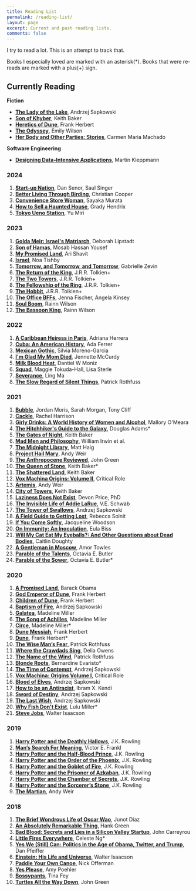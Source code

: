```yaml
---
title: Reading List
permalink: /reading-list/
layout: page
excerpt: Current and past reading lists.
comments: false
---
```


I try to read a lot. This is an attempt to track that.

Books I especially loved are marked with an asterisk(*). Books that were re-reads are marked with a plus(+) sign.

## Currently Reading

**Fiction**

- **[The Lady of the Lake](https://bookshop.org/a/22449/9780316457132)**, Andrzej Sapkowski
- **[Son of Khyber](https://www.amazon.com/Son-Khyber-Thorn-Breland-Book/dp/0786952342/)**, Keith Baker
- **[Heretics of Dune](https://bookshop.org/a/22449/9780593098264)**, Frank Herbert
- **[The Odyssey](https://bookshop.org/a/22449/9780393356250)**, Emily Wilson
- **[Her Body and Other Parties: Stories](https://bookshop.org/a/22449/9781555977887)**, Carmen Maria Machado 

**Software Engineering**

- **[Designing Data-Intensive Applications](https://bookshop.org/a/22449/9781449373320)**, Martin Kleppmann

### 2024

1. **[Start-up Nation](https://bookshop.org/a/22449/9780446541473)**, Dan Senor, Saul Singer
1. **[Better Living Through Birding](https://bookshop.org/a/22449/9780593242384)**, Christian Cooper
1. **[Convenience Store Woman](https://bookshop.org/a/22449/9780802129628)**, Sayaka Murata
1. **[How to Sell a Haunted House](https://bookshop.org/a/22449/9780593201268)**, Grady Hendrix
1. **[Tokyo Ueno Station](https://bookshop.org/a/22449/9780593187524)**, Yu Miri

### 2023

1. **[Golda Meir: Israel's Matriarch](https://bookshop.org/a/22449/9780300253511)**, Deborah Lipstadt
1. **[Son of Hamas](https://bookshop.org/a/22449/9781414333083)**, Mosab Hassan Yousef
1. **[My Promised Land](https://bookshop.org/a/22449/9780385521710)**, Ari Shavit
1. **[Israel](https://bookshop.org/a/22449/9781982144937)**, Noa Tishby
1. **[Tomorrow, and Tomorrow, and Tomorrow](https://bookshop.org/a/22449/9780593321201)**, Gabrielle Zevin
1. **[The Return of the King](https://bookshop.org/a/22449/9780547928197)**, J.R.R. Tolkien\+
1. **[The Two Towers](https://bookshop.org/a/22449/9780547928203)**, J.R.R. Tolkien\+
1. **[The Fellowship of the Ring](https://bookshop.org/a/22449/9780547928210)**, J.R.R. Tolkien\+
1. **[The Hobbit](https://bookshop.org/a/22449/9780547928227)**, J.R.R. Tolkien\+
1. **[The Office BFFs](https://bookshop.org/a/22449/9780063007598)**, Jenna Fischer, Angela Kinsey
1. **[Soul Boom](https://bookshop.org/a/22449/9780306828270)**, Rainn Wilson
1. **[The Bassoon King](https://bookshop.org/a/22449/9780451469434)**, Rainn Wilson

### 2022

1. **[A Caribbean Heiress in Paris](https://bookshop.org/a/22449/9781335639844)**, Adriana Herrera
1. **[Cuba: An American History](https://bookshop.org/a/22449/9781501154560)**, Ada Ferrer
1. **[Mexican Gothic](https://bookshop.org/a/22449/9780525620785)**, Silvia Moreno-Garcia
1. **[I'm Glad My Mom Died](https://bookshop.org/a/22449/9781982185824)**, Jennette McCurdy
1. **[Milk Blood Heat](https://bookshop.org/a/22449/9780802158154)**, Dantiel W Moniz
1. **[Squad](https://bookshop.org/a/22449/9780062943149)**, Maggie Tokuda-Hall, Lisa Sterle
1. **[Severance](https://bookshop.org/a/22449/9781250214997)**, Ling Ma
1. **[The Slow Regard of Silent Things](https://bookshop.org/a/22449/9780756411329)**, Patrick Rothfuss

### 2021

1. **[Bubble](https://bookshop.org/a/22449/9781250245564)**, Jordan Moris, Sarah Morgan, Tony Cliff
1. **[Cackle](https://bookshop.org/a/22449/9780593202029)**, Rachel Harrison
1. **[Girly Drinks: A World History of Women and Alcohol](https://bookshop.org/a/22449/9781335282408)**, Mallory O'Meara
1. **[The Hitchhiker's Guide to the Galaxy](https://bookshop.org/a/22449/9780345391803)**, Douglas Adams\*
1. **[The Gates of Night](https://www.amazon.com/Gates-Night-Dreaming-Dark-Book/dp/B0073ZGECI/)**, Keith Baker
1. **[Mad Men and Philosophy](https://bookshop.org/a/22449/9780470603017)**, William Irwin et al.
1. **[The Midnight Library](https://bookshop.org/a/22449/9780525559498)**, Matt Haig
1. **[Project Hail Mary](https://bookshop.org/a/22449/9780593135228)**, Andy Weir
1. **[The Anthropocene Reviewed](https://bookshop.org/a/22449/9780525555247)**, John Green
1. **[The Queen of Stone](https://www.amazon.com/Queen-Stone-Thorn-Breland/dp/0786950099/)**, Keith Baker\*
1. **[The Shattered Land](https://www.amazon.com/Shattered-Land-Dreaming-Dark-Book/dp/0786938218/)**, Keith Baker
1. **[Vox Machina Origins: Volume II](https://bookshop.org/books/critical-role-vox-machina-origins-volume-ii/9781506714493)**, Critical Role 
1. **[Artemis](https://bookshop.org/a/22449/9780553448146)**, Andy Weir
1. **[City of Towers](https://www.amazon.com/City-Towers-Eberron-Dreaming-Dark/dp/0786935847)**, Keith Baker
1. **[Laziness Does Not Exist](https://bookshop.org/a/22449/9781982140113)**, Devon Price, PhD
1. **[The Invisible Life of Addie LaRue](https://bookshop.org/a/22449/9780765387578)**, V.E. Schwab
1. **[The Tower of Swallows](https://bookshop.org/a/22449/9780316457033)**, Andrzej Sapkowski
1. **[A Field Guide to Getting Lost](https://bookshop.org/a/22449/9780143037248)**, Rebecca Solnit
1. **[If You Come Softly](https://bookshop.org/a/22449/9780142415221)**, Jacqueline Woodson
1. **[On Immunity: An Inoculation](https://bookshop.org/a/22449/9781555977207)**, Eula Biss
1. **[Will My Cat Eat My Eyeballs?: And Other Questions about Dead Bodies](https://bookshop.org/a/22449/9780393358490)**, Caitlin Doughty
1. **[A Gentleman in Moscow](https://bookshop.org/a/22449/9780143110439)**, Amor Towles
1. **[Parable of the Talents](https://bookshop.org/a/22449/9781538732199)**, Octavia E. Butler
1. **[Parable of the Sower](https://bookshop.org/a/22449/9781538732182)**, Octavia E. Butler\*

### 2020

1. **[A Promised Land](https://bookshop.org/a/22449/9781524763169)**, Barack Obama
1. **[God Emperor of Dune](https://bookshop.org/a/22449/9780593098257)**, Frank Herbert
1. **[Children of Dune](https://bookshop.org/a/22449/9780593098240)**, Frank Herbert
1. **[Baptism of Fire](https://bookshop.org/a/22449/9780316452861)**, Andrzej Sapkowski
1. **[Galatea](https://bookshop.org/a/22449/9780063280519)**, Madeline Miller
1. **[The Song of Achilles](https://bookshop.org/a/22449/9780062060624)**, Madeline Miller
1. **[Circe](https://bookshop.org/a/22449/9780316556323)**, Madeline Miller\*
1. **[Dune Messiah](https://bookshop.org/a/22449/9780593098233)**, Frank Herbert
1. **[Dune](https://bookshop.org/a/22449/9780441172719)**, Frank Herbert\*
1. **[The Wise Man’s Fear](https://bookshop.org/a/22449/9780756407919)**, Patrick Rothfuss
1. **[Where the Crawdads Sing](https://bookshop.org/a/22449/9780735219106)**, Delia Owens
1. **[The Name of the Wind](https://bookshop.org/a/22449/9780756404741)**, Patrick Rothfuss
1. **[Blonde Roots](https://bookshop.org/a/22449/9781594484346)**, Bernardine Evaristo\*
1. **[The Time of Contempt](https://bookshop.org/a/22449/9780316452762)**, Andrzej Sapkowski
1. **[Vox Machina: Origins Volume I](https://www.amazon.com/Critical-Role-Vox-Machina-Origins/dp/1506714811)**, Critical Role
1. **[Blood of Elves](https://bookshop.org/a/22449/9780316029193)**, Andrzej Sapkowski
1. **[How to be an Antiracist](https://bookshop.org/a/22449/9780525509301)**, Ibram X. Kendi
1. **[Sword of Destiny](https://bookshop.org/a/22449/9780316452564)**, Andrzej Sapkowski
1. **[The Last Wish](https://bookshop.org/a/22449/9780316452465)**, Andrzej Sapkowski
1. **[Why Fish Don't Exist](https://bookshop.org/a/22449/9781501160349)**, Lulu Miller\*
1. **[Steve Jobs](https://bookshop.org/a/22449/9781982176860)**, Walter Isaacson

### 2019

1. **[Harry Potter and the Deathly Hallows](https://bookshop.org/a/22449/9781338878981)**, J.K. Rowling
1. **[Man’s Search For Meaning](https://bookshop.org/a/22449/9780807014271)**, Victor E. Frankl
1. **[Harry Potter and the Half-Blood Prince](https://bookshop.org/a/22449/9781594132216)**, J.K. Rowling
1. **[Harry Potter and the Order of the Phoenix](https://bookshop.org/a/22449/9780439358064)**, J.K. Rowling
1. **[Harry Potter and the Goblet of Fire](https://bookshop.org/a/22449/9780439139595)**, J.K. Rowling
1. **[Harry Potter and the Prisoner of Azkaban](https://bookshop.org/a/22449/9781338299168)**, J.K. Rowling
1. **[Harry Potter and the Chamber of Secrets](https://bookshop.org/a/22449/9780439064866)**, J.K. Rowling
1. **[Harry Potter and the Sorcerer’s Stone](https://bookshop.org/a/22449/9780590353403)**, J.K. Rowling
1. **[The Martian](https://bookshop.org/a/22449/9780553418026)**, Andy Weir

### 2018

1. **[The Brief Wondrous Life of Oscar Wao](https://bookshop.org/a/22449/9781594483295)**, Junot Diaz
1. **[An Absolutely Remarkable Thing](https://bookshop.org/a/22449/9781524743468)**, Hank Green
1. **[Bad Blood: Secrets and Lies in a Silicon Valley Startup](https://bookshop.org/a/22449/9780525431992)**, John Carreyrou
1. **[Little Fires Everywhere](https://bookshop.org/a/22449/9780735224315)**, Celeste Ng\*
1. **[Yes We (Still) Can: Politics in the Age of Obama, Twitter, and Trump](https://bookshop.org/a/22449/9781538711705)**, Dan Pfeiffer
1. **[Einstein: His Life and Universe](https://bookshop.org/a/22449/9780743264747)**, Walter Isaacson
1. **[Paddle Your Own Canoe](https://bookshop.org/a/22449/9780451467096)**, Nick Offerman
1. **[Yes Please](https://bookshop.org/a/22449/9780062268358)**, Amy Poehler
1. **[Bossypants](https://bookshop.org/a/22449/9780316056878)**, Tina Fey
1. **[Turtles All the Way Down](https://bookshop.org/a/22449/9780525555377)**, John Green
